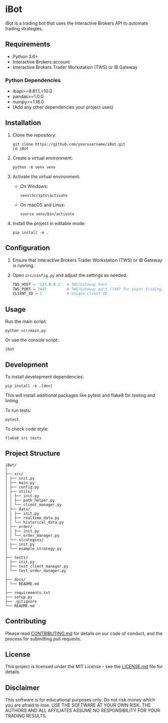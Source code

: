 # iBot

iBot is a trading bot that uses the Interactive Brokers API to automate trading strategies.

## Requirements

- Python 3.6+
- Interactive Brokers account
- Interactive Brokers Trader Workstation (TWS) or IB Gateway

### Python Dependencies

- ibapi>=9.81.1,<10.0
- pandas>=1.0.0
- numpy>=1.18.0
- (Add any other dependencies your project uses)

## Installation

1. Clone the repository:
   ```
   git clone https://github.com/yourusername/iBot.git
   cd iBot
   ```

2. Create a virtual environment:
   ```
   python -m venv venv
   ```

3. Activate the virtual environment:
   - On Windows:
     ```
     venv\Scripts\activate
     ```
   - On macOS and Linux:
     ```
     source venv/bin/activate
     ```

4. Install the project in editable mode:
   ```
   pip install -e .
   ```

## Configuration

1. Ensure that Interactive Brokers Trader Workstation (TWS) or IB Gateway is running.

2. Open `src/config.py` and adjust the settings as needed:
   ```python
   TWS_HOST = '127.0.0.1'  # TWS/Gateway host
   TWS_PORT = 7497         # TWS/Gateway port (7497 for paper trading, 7496 for live)
   CLIENT_ID = 1           # Unique client ID
   ```

## Usage

Run the main script:
```
python scr/main.py
```

Or use the console script:
```
ibot
```

## Development

To install development dependencies:

```
pip install -e .[dev]
```

This will install additional packages like pytest and flake8 for testing and linting.

To run tests:

```
pytest
```

To check code style:
```
flake8 src tests
```

## Project Structure

```
iBot/
│
├── src/
│ ├── init.py
│ ├── main.py
│ ├── config.py
│ ├── utils/
│ │ ├── init.py
│ │ ├── path_helper.py
│ │ └── client_manager.py
│ ├── data/
│ │ ├── init.py
│ │ ├── realtime_data.py
│ │ └── historical_data.py
│ ├── order/
│ │ ├── init.py
│ │ └── order_manager.py
│ └── strategies/
│ ├── init.py
│ └── example_strategy.py
│
├── tests/
│ ├── init.py
│ ├── test_client_manager.py
│ └── test_order_manager.py
│
├── docs/
│ └── README.md
│
├── requirements.txt
├── setup.py
├── .gitignore
└── README.md
```


## Contributing

Please read [CONTRIBUTING.md](CONTRIBUTING.md) for details on our code of conduct, and the process for submitting pull requests.

## License

This project is licensed under the MIT License - see the [LICENSE.md](LICENSE.md) file for details.

## Disclaimer

This software is for educational purposes only. Do not risk money which you are afraid to lose. USE THE SOFTWARE AT YOUR OWN RISK. THE AUTHORS AND ALL AFFILIATES ASSUME NO RESPONSIBILITY FOR YOUR TRADING RESULTS.

